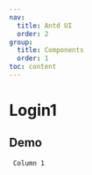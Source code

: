 ```yaml
---
nav:
  title: Antd UI
  order: 2
group:
  title: Components
  order: 1
toc: content
---
```


# Login1

## Demo

<code src = "./demo.tsx" > Column 1 </code>
